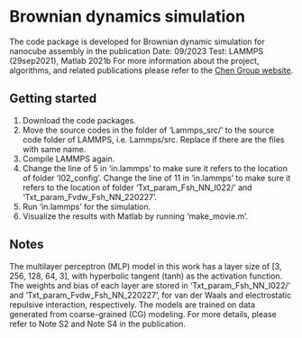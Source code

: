# Brownian dynamics simulation
The code package is developed for Brownian dynamic simulation for nanocube assembly in the publication
Date: 09/2023
Test: LAMMPS (29sep2021), Matlab 2021b
For more information about the project, algorithms, and related publications please refer to the [Chen Group website](https://chenlab.matse.illinois.edu/). 

## Getting started
1. Download the code packages.
2. Move the source codes in the folder of ‘Lammps_src/’ to the source code folder of LAMMPS, i.e. Lammps/src. Replace if there are the files with same name.
3. Compile LAMMPS again.
4. Change the line of 5 in ‘in.lammps’ to make sure it refers to the location of folder ‘I02_config’. Change the line of 11 in ‘in.lammps’ to make sure it refers to the location of folder ‘Txt_param_Fsh_NN_I022/’ and ‘Txt_param_Fvdw_Fsh_NN_220227’. 
5. Run ‘in.lammps’ for the simulation.
6. Visualize the results with Matlab by running ‘make_movie.m’.

## Notes
The multilayer perceptron (MLP) model in this work has a layer size of [3, 256, 128, 64, 3], with hyperbolic tangent (tanh) as the activation function. The weights and bias of each layer are stored in ‘Txt_param_Fsh_NN_I022/’ and ‘Txt_param_Fvdw_Fsh_NN_220227’, for van der Waals and electrostatic repulsive interaction, respectively. The models are trained on data generated from coarse-grained (CG) modeling. For more details, please refer to Note S2 and Note S4 in the publication.
